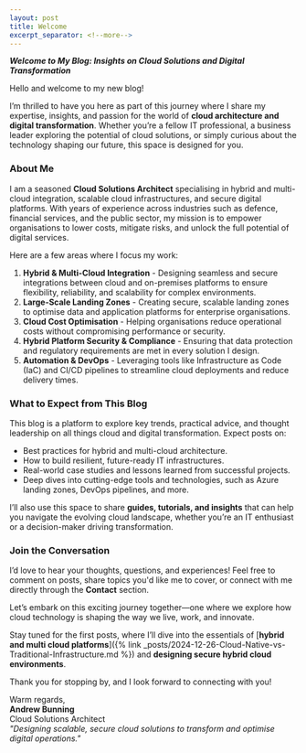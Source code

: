 ```yaml
---
layout: post
title: Welcome
excerpt_separator: <!--more-->
---
```



***Welcome to My Blog: Insights on Cloud Solutions and Digital Transformation***

Hello and welcome to my new blog!

I’m thrilled to have you here as part of this journey where I share my expertise, insights, and passion for the world of **cloud architecture and digital transformation**. Whether you’re a fellow IT professional, a business leader exploring the potential of cloud solutions, or simply curious about the technology shaping our future, this space is designed for you.

<!--more-->

### **About Me**

I am a seasoned **Cloud Solutions Architect** specialising in hybrid and multi-cloud integration, scalable cloud infrastructures, and secure digital platforms. With years of experience across industries such as defence, financial services, and the public sector, my mission is to empower organisations to lower costs, mitigate risks, and unlock the full potential of digital services.

Here are a few areas where I focus my work:

1. **Hybrid & Multi-Cloud Integration**
        - Designing seamless and secure integrations between cloud and on-premises platforms to ensure flexibility, reliability, and scalability for complex environments.
2. **Large-Scale Landing Zones**
        - Creating secure, scalable landing zones to optimise data and application platforms for enterprise organisations.
3. **Cloud Cost Optimisation**
        - Helping organisations reduce operational costs without compromising performance or security.
4. **Hybrid Platform Security & Compliance**
        - Ensuring that data protection and regulatory requirements are met in every solution I design.
5. **Automation & DevOps**
		- Leveraging tools like Infrastructure as Code (IaC) and CI/CD pipelines to streamline cloud deployments and reduce delivery times.

### **What to Expect from This Blog**

This blog is a platform to explore key trends, practical advice, and thought leadership on all things cloud and digital transformation. Expect posts on:

- Best practices for hybrid and multi-cloud architecture.
- How to build resilient, future-ready IT infrastructures.
- Real-world case studies and lessons learned from successful projects.
- Deep dives into cutting-edge tools and technologies, such as Azure landing zones, DevOps pipelines, and more.

I’ll also use this space to share **guides, tutorials, and insights** that can help you navigate the evolving cloud landscape, whether you’re an IT enthusiast or a decision-maker driving transformation.

### **Join the Conversation**

I’d love to hear your thoughts, questions, and experiences! Feel free to comment on posts, share topics you'd like me to cover, or connect with me directly through the **Contact** section.

Let’s embark on this exciting journey together—one where we explore how cloud technology is shaping the way we live, work, and innovate.

Stay tuned for the first posts, where I’ll dive into the essentials of [**hybrid and multi cloud platforms**]({% link _posts/2024-12-26-Cloud-Native-vs-Traditional-Infrastructure.md %}) and **designing secure hybrid cloud environments**.

Thank you for stopping by, and I look forward to connecting with you!

Warm regards,  
**Andrew Bunning**  
Cloud Solutions Architect  
_"Designing scalable, secure cloud solutions to transform and optimise digital operations."_